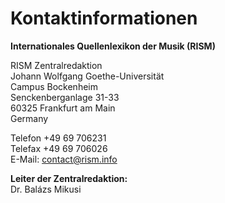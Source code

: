 # Kontaktinformationen

**Internationales Quellenlexikon der Musik (RISM)**

RISM Zentralredaktion  
Johann Wolfgang Goethe-Universität  
Campus Bockenheim  
Senckenberganlage 31-33  
60325 Frankfurt am Main  
Germany

Telefon +49 69 706231\
Telefax +49 69 706026\
E-Mail: [contact@rism.info](mailto:contact@rism.info)

**Leiter der Zentralredaktion:**  
Dr. Balázs Mikusi 
